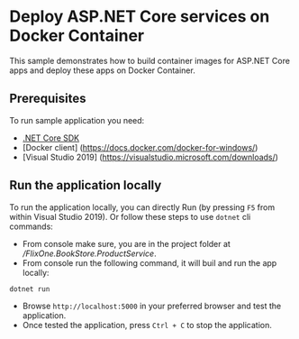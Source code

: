 # Deploy ASP.NET Core services on Docker Container

This sample demonstrates how to build container images for ASP.NET Core apps and deploy these apps on Docker Container.

## Prerequisites

To run sample application you need:

- [.NET Core SDK](https://dotnet.microsoft.com/download)
- [Docker client] (https://docs.docker.com/docker-for-windows/)
- [Visual Studio 2019] (https://visualstudio.microsoft.com/downloads/)

## Run the application locally

To run the application locally, you can directly Run (by pressing ```F5``` from within Visual Studio 2019). Or follow these steps to use `dotnet` cli commands:

- From console make sure, you are in the project folder at _/FlixOne.BookStore.ProductService_.
- From console run the following command, it will buil and run the app locally:
 
```console
dotnet run
```

- Browse `http://localhost:5000` in your preferred browser and test the application.
- Once tested the application, press `Ctrl + C` to stop the application.
